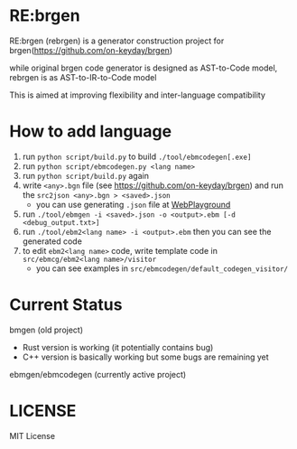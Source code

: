 # RE:brgen

RE:brgen (rebrgen) is a generator construction project for brgen(https://github.com/on-keyday/brgen)

while original brgen code generator is designed as AST-to-Code model,
rebrgen is as AST-to-IR-to-Code model

This is aimed at improving flexibility and inter-language compatibility

# How to add language

1. run `python script/build.py` to build `./tool/ebmcodegen[.exe]`
2. run `python script/ebmcodegen.py <lang name>`
3. run `python script/build.py` again
4. write `<any>.bgn` file (see https://github.com/on-keyday/brgen) and run the `src2json <any>.bgn > <saved>.json`
   - you can use generating `.json` file at [WebPlayground](https://on-keyday.github.io/brgen/#code=Zm9ybWF0IERhdGE6DQogICAgbGVuIDp1OA0KICAgIGRhdGEgOltsZW5ddTgNCg&lang=json+ast)
5. run `./tool/ebmgen -i <saved>.json -o <output>.ebm [-d <debug_output.txt>]`
6. run `./tool/ebm2<lang name> -i <output>.ebm` then you can see the generated code
7. to edit `ebm2<lang name>` code, write template code in `src/ebmcg/ebm2<lang name>/visitor`
   - you can see examples in `src/ebmcodegen/default_codegen_visitor/`

# Current Status

bmgen (old project)

- Rust version is working (it potentially contains bug)
- C++ version is basically working but some bugs are remaining yet

ebmgen/ebmcodegen (currently active project)

# LICENSE

MIT License
